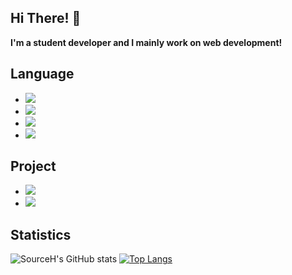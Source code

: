 ## Hi There! 👋

**I'm a student developer and I mainly work on web development!**

## Language

- <img src="https://img.shields.io/badge/JavaScript-212529?style=for-the-badge&logo=JavaScript&logoColor=white">
- <img src="https://img.shields.io/badge/TypeScript-212529?style=for-the-badge&logo=TypeScript&logoColor=white">
- <img src="https://img.shields.io/badge/Dart-212529?style=for-the-badge&logo=Dart&logoColor=white">
- <img src="https://img.shields.io/badge/C++-212529?style=for-the-badge&logo=c%2B%2B&logoColor=white">

## Project

- <a href="https://seedlist.kr"><img src="https://img.shields.io/badge/SEEDLIST-212529?style=for-the-badge&logo=html5&logoColor=white"></a>
- <a href="https://p-mss.netlify.app"><img src="https://img.shields.io/badge/P%2EMSS-212529?style=for-the-badge&logo=React&logoColor=white"></a>

## Statistics

![SourceH's GitHub stats](https://github-readme-stats.vercel.app/api?username=SourceH0325&show_icons=true&theme=github_dark)
[![Top Langs](https://github-readme-stats.vercel.app/api/top-langs/?username=SourceH0325&layout=compact&theme=github_dark)](https://github.com/anuraghazra/github-readme-stats)
